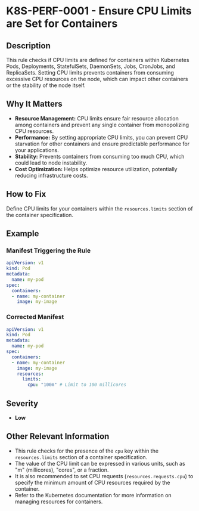 # K8S-PERF-0001 - Ensure CPU Limits are Set for Containers

## Description

This rule checks if CPU limits are defined for containers within Kubernetes Pods, Deployments, StatefulSets, DaemonSets, Jobs, CronJobs, and ReplicaSets. Setting CPU limits prevents containers from consuming excessive CPU resources on the node, which can impact other containers or the stability of the node itself.

## Why It Matters

-   **Resource Management:** CPU limits ensure fair resource allocation among containers and prevent any single container from monopolizing CPU resources.
-   **Performance:** By setting appropriate CPU limits, you can prevent CPU starvation for other containers and ensure predictable performance for your applications.
-   **Stability:** Prevents containers from consuming too much CPU, which could lead to node instability.
-   **Cost Optimization:**  Helps optimize resource utilization, potentially reducing infrastructure costs.

## How to Fix

Define CPU limits for your containers within the `resources.limits` section of the container specification.

## Example

### Manifest Triggering the Rule

```yaml
apiVersion: v1
kind: Pod
metadata:
  name: my-pod
spec:
  containers:
  - name: my-container
    image: my-image
```

### Corrected Manifest

```yaml
apiVersion: v1
kind: Pod
metadata:
  name: my-pod
spec:
  containers:
  - name: my-container
    image: my-image
    resources:
      limits:
        cpu: "100m" # Limit to 100 millicores
```

## Severity

  - **Low**

## Other Relevant Information

-   This rule checks for the presence of the `cpu` key within the `resources.limits` section of a container specification.
-   The value of the CPU limit can be expressed in various units, such as "m" (millicores), "cores", or a fraction.
-   It is also recommended to set CPU requests (`resources.requests.cpu`) to specify the minimum amount of CPU resources required by the container.
-   Refer to the Kubernetes documentation for more information on managing resources for containers.
